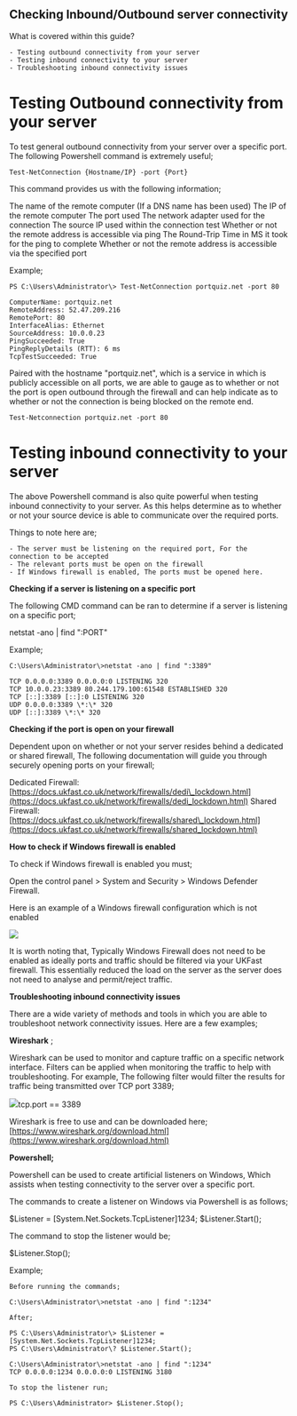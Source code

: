 ## Checking Inbound/Outbound server connectivity

What is covered within this guide?
```
- Testing outbound connectivity from your server
- Testing inbound connectivity to your server
- Troubleshooting inbound connectivity issues
```
# Testing Outbound connectivity from your server

To test general outbound connectivity from your server over a specific port. The following Powershell command is extremely useful;
```
Test-NetConnection {Hostname/IP} -port {Port}
```
This command provides us with the following information;

The name of the remote computer (If a DNS name has been used)
The IP of the remote computer
The port used
The network adapter used for the connection
The source IP used within the connection test
Whether or not the remote address is accessible via ping
The Round-Trip Time in MS it took for the ping to complete
Whether or not the remote address is accessible via the specified port

Example;
```
PS C:\Users\Administrator\> Test-NetConnection portquiz.net -port 80

ComputerName: portquiz.net
RemoteAddress: 52.47.209.216
RemotePort: 80
InterfaceAlias: Ethernet
SourceAddress: 10.0.0.23
PingSucceeded: True
PingReplyDetails (RTT): 6 ms
TcpTestSucceeded: True
```
Paired with the hostname "portquiz.net", which is a service in which is publicly accessible on all ports, we are able to gauge as to whether or not the port is open outbound through the firewall and can help indicate as to whether or not the connection is being blocked on the remote end.
```
Test-Netconnection portquiz.net -port 80
```
# Testing inbound connectivity to your server

The above Powershell command is also quite powerful when testing inbound connectivity to your server. As this helps determine as to whether or not your source device is able to communicate over the required ports.

Things to note here are;
```
- The server must be listening on the required port, For the connection to be accepted
- The relevant ports must be open on the firewall
- If Windows firewall is enabled, The ports must be opened here.
```

**Checking if a server is listening on a specific port**

The following CMD command can be ran to determine if a server is listening on a specific port;

netstat -ano | find ":PORT"

Example;
```
C:\Users\Administrator\>netstat -ano | find ":3389"

TCP 0.0.0.0:3389 0.0.0.0:0 LISTENING 320
TCP 10.0.0.23:3389 80.244.179.100:61548 ESTABLISHED 320
TCP [::]:3389 [::]:0 LISTENING 320
UDP 0.0.0.0:3389 \*:\* 320
UDP [::]:3389 \*:\* 320
```
**Checking if the port is open on your firewall**

Dependent upon on whether or not your server resides behind a dedicated or shared firewall, The following documentation will guide you through securely opening ports on your firewall;

Dedicated Firewall: [https://docs.ukfast.co.uk/network/firewalls/dedi\_lockdown.html](https://docs.ukfast.co.uk/network/firewalls/dedi_lockdown.html)
Shared Firewall: [https://docs.ukfast.co.uk/network/firewalls/shared\_lockdown.html](https://docs.ukfast.co.uk/network/firewalls/shared_lockdown.html)

**How to check if Windows firewall is enabled**

To check if Windows firewall is enabled you must;

Open the control panel > System and Security > Windows Defender Firewall.

Here is an example of a Windows firewall configuration which is not enabled

![](RackMultipart20200904-4-15djv5q_html_fccdb35024167d83.png)

It is worth noting that, Typically Windows Firewall does not need to be enabled as ideally ports and traffic should be filtered via your UKFast firewall. This essentially reduced the load on the server as the server does not need to analyse and permit/reject traffic.

**Troubleshooting inbound connectivity issues**

There are a wide variety of methods and tools in which you are able to troubleshoot network connectivity issues. Here are a few examples;

**Wireshark** ;

Wireshark can be used to monitor and capture traffic on a specific network interface. Filters can be applied when monitoring the traffic to help with troubleshooting. For example, The following filter would filter the results for traffic being transmitted over TCP port 3389;

![](RackMultipart20200904-4-15djv5q_html_d1361813ddea7afa.png)tcp.port == 3389

Wireshark is free to use and can be downloaded here; [https://www.wireshark.org/download.html](https://www.wireshark.org/download.html)

**Powershell;**

Powershell can be used to create artificial listeners on Windows, Which assists when testing connectivity to the server over a specific port.

The commands to create a listener on Windows via Powershell is as follows;

$Listener = [System.Net.Sockets.TcpListener]1234;
$Listener.Start();

The command to stop the listener would be;

$Listener.Stop();

Example;
```
Before running the commands;

C:\Users\Administrator\>netstat -ano | find ":1234"

After;

PS C:\Users\Administrator\> $Listener = [System.Net.Sockets.TcpListener]1234;
PS C:\Users\Administrator\? $Listener.Start();

C:\Users\Administrator\>netstat -ano | find ":1234"
TCP 0.0.0.0:1234 0.0.0.0:0 LISTENING 3180

To stop the listener run;

PS C:\Users\Administrator> $Listener.Stop();
```
